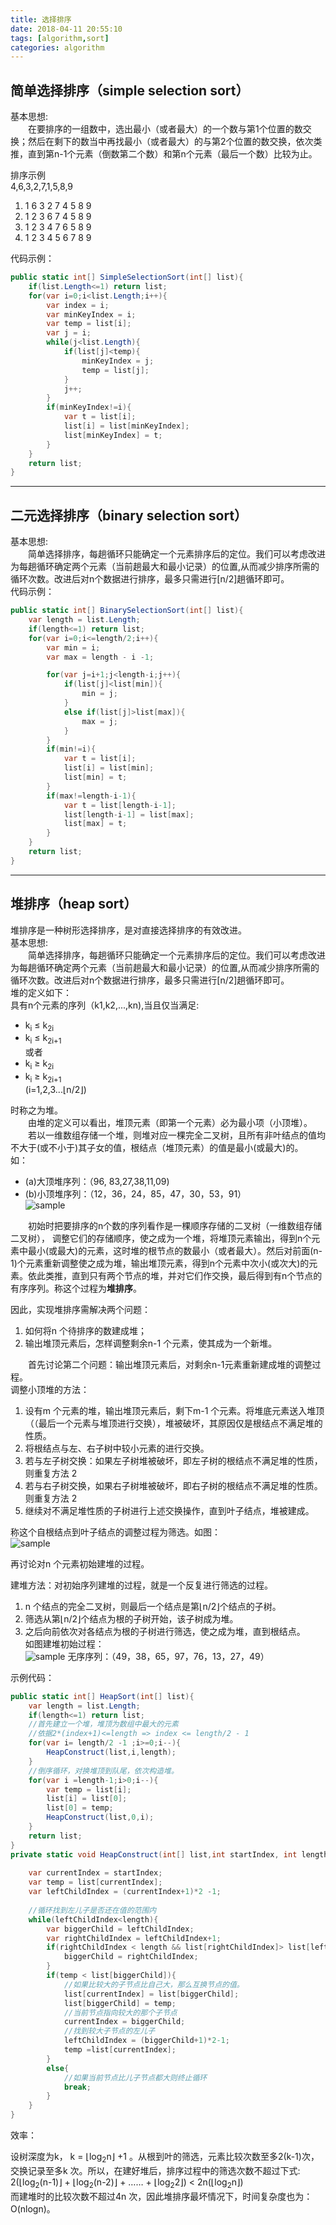 ```yaml
---
title: 选择排序
date: 2018-04-11 20:55:10
tags: [algorithm,sort]
categories: algorithm
---
```

## 简单选择排序（simple selection sort）
基本思想:  
&emsp;&emsp;在要排序的一组数中，选出最小（或者最大）的一个数与第1个位置的数交换；然后在剩下的数当中再找最小（或者最大）的与第2个位置的数交换，依次类推，直到第n-1个元素（倒数第二个数）和第n个元素（最后一个数）比较为止。

排序示例  
4,6,3,2,7,1,5,8,9    
1. 1 6 3 2 7 4 5 8 9
2. 1 2 3 6 7 4 5 8 9
3. 1 2 3 4 7 6 5 8 9
4. 1 2 3 4 5 6 7 8 9

代码示例：  
``` C#
public static int[] SimpleSelectionSort(int[] list){
    if(list.Length<=1) return list;
    for(var i=0;i<list.Length;i++){
        var index = i;
        var minKeyIndex = i;
        var temp = list[i];
        var j = i;
        while(j<list.Length){
            if(list[j]<temp){
                minKeyIndex = j;
                temp = list[j];
            }
            j++;
        }
        if(minKeyIndex!=i){
            var t = list[i];
            list[i] = list[minKeyIndex];
            list[minKeyIndex] = t;
        }
    }
    return list;
}
```
***
## 二元选择排序（binary selection sort）
基本思想:  
&emsp;&emsp;简单选择排序，每趟循环只能确定一个元素排序后的定位。我们可以考虑改进为每趟循环确定两个元素（当前趟最大和最小记录）的位置,从而减少排序所需的循环次数。改进后对n个数据进行排序，最多只需进行[n/2]趟循环即可。  
代码示例：  
``` C#
public static int[] BinarySelectionSort(int[] list){
    var length = list.Length;
    if(length<=1) return list;
    for(var i=0;i<=length/2;i++){
        var min = i;
        var max = length - i -1;

        for(var j=i+1;j<length-i;j++){
            if(list[j]<list[min]){
                min = j;
            }
            else if(list[j]>list[max]){
                max = j;
            }
        }
        if(min!=i){
            var t = list[i];
            list[i] = list[min];
            list[min] = t;
        }
        if(max!=length-i-1){
            var t = list[length-i-1];
            list[length-i-1] = list[max];
            list[max] = t;
        }
    }
    return list;
}
```
***
## 堆排序（heap sort）
堆排序是一种树形选择排序，是对直接选择排序的有效改进。  
基本思想:  
&emsp;&emsp;简单选择排序，每趟循环只能确定一个元素排序后的定位。我们可以考虑改进为每趟循环确定两个元素（当前趟最大和最小记录）的位置,从而减少排序所需的循环次数。改进后对n个数据进行排序，最多只需进行[n/2]趟循环即可。   
堆的定义如下：  
具有n个元素的序列（k1,k2,...,kn),当且仅当满足:
* k<sub>i</sub> &le; k<sub>2i</sub>
* k<sub>i</sub> &le; k<sub>2i+1</sub>  
或者
* k<sub>i</sub> &ge; k<sub>2i</sub>
* k<sub>i</sub> &ge; k<sub>2i+1</sub>  
(i=1,2,3...&lfloor;n/2&rfloor;)  

时称之为堆。  
&emsp;&emsp;由堆的定义可以看出，堆顶元素（即第一个元素）必为最小项（小顶堆）。  
&emsp;&emsp;若以一维数组存储一个堆，则堆对应一棵完全二叉树，且所有非叶结点的值均不大于(或不小于)其子女的值，根结点（堆顶元素）的值是最小(或最大)的。  
如：  
* (a)大顶堆序列：（96, 83,27,38,11,09)  
* (b)小顶堆序列：（12，36，24，85，47，30，53，91）  
![sample](../images/heap-sort.jpg)  

&emsp;&emsp;初始时把要排序的n个数的序列看作是一棵顺序存储的二叉树（一维数组存储二叉树）， 调整它们的存储顺序，使之成为一个堆，将堆顶元素输出，得到n个元素中最小(或最大)的元素，这时堆的根节点的数最小（或者最大）。然后对前面(n-1)个元素重新调整使之成为堆，输出堆顶元素，得到n个元素中次小(或次大)的元素。依此类推，直到只有两个节点的堆，并对它们作交换，最后得到有n个节点的有序序列。称这个过程为**堆排序**。  

因此，实现堆排序需解决两个问题：
1. 如何将n 个待排序的数建成堆；
2. 输出堆顶元素后，怎样调整剩余n-1 个元素，使其成为一个新堆。

&emsp;&emsp;首先讨论第二个问题：输出堆顶元素后，对剩余n-1元素重新建成堆的调整过程。  
调整小顶堆的方法：  
1. 设有m 个元素的堆，输出堆顶元素后，剩下m-1 个元素。将堆底元素送入堆顶（（最后一个元素与堆顶进行交换），堆被破坏，其原因仅是根结点不满足堆的性质。
2. 将根结点与左、右子树中较小元素的进行交换。
3. 若与左子树交换：如果左子树堆被破坏，即左子树的根结点不满足堆的性质，则重复方法 2
4. 若与右子树交换，如果右子树堆被破坏，即右子树的根结点不满足堆的性质。则重复方法 2
5. 继续对不满足堆性质的子树进行上述交换操作，直到叶子结点，堆被建成。  

称这个自根结点到叶子结点的调整过程为筛选。如图：  
![sample](../images/heap-sort-1.jpg) 

再讨论对n 个元素初始建堆的过程。  

建堆方法：对初始序列建堆的过程，就是一个反复进行筛选的过程。  
1. n 个结点的完全二叉树，则最后一个结点是第&lfloor;n/2&rfloor;个结点的子树。
2. 筛选从第&lfloor;n/2&rfloor;个结点为根的子树开始，该子树成为堆。
3. 之后向前依次对各结点为根的子树进行筛选，使之成为堆，直到根结点。  
如图建堆初始过程：  
![sample](../images/heap-sort-2.jpg) 
无序序列：（49，38，65，97，76，13，27，49）

示例代码：  
``` c#
public static int[] HeapSort(int[] list){
    var length = list.Length;
    if(length<=1) return list;
    //首先建立一个堆，堆顶为数组中最大的元素
    //依据2*(index+1)<=length => index <= length/2 - 1 
    for(var i= length/2 -1 ;i>=0;i--){
        HeapConstruct(list,i,length);
    }
    //倒序循环，对换堆顶到队尾，依次构造堆。
    for(var i =length-1;i>0;i--){
        var temp = list[i];
        list[i] = list[0];
        list[0] = temp;
        HeapConstruct(list,0,i);
    }
    return list;
}
private static void HeapConstruct(int[] list,int startIndex, int length){
    
    var currentIndex = startIndex;
    var temp = list[currentIndex];
    var leftChildIndex = (currentIndex+1)*2 -1;
    
    //循环找到左儿子是否还在值的范围内
    while(leftChildIndex<length){
        var biggerChild = leftChildIndex;
        var rightChildIndex = leftChildIndex+1;
        if(rightChildIndex < length && list[rightChildIndex]> list[leftChildIndex]){
            biggerChild = rightChildIndex;
        }
        if(temp < list[biggerChild]){               
            //如果比较大的子节点比自己大，那么互换节点的值。
            list[currentIndex] = list[biggerChild];
            list[biggerChild] = temp;
            //当前节点指向较大的那个子节点
            currentIndex = biggerChild;
            //找到较大子节点的左儿子
            leftChildIndex = (biggerChild+1)*2-1;
            temp =list[currentIndex];    
        }
        else{    
            //如果当前节点比儿子节点都大则终止循环           
            break;
        }      
    }        
}
```
效率：  

设树深度为k，
k = &lfloor;log<sub>2</sub>n&rfloor; +1
。从根到叶的筛选，元素比较次数至多2(k-1)次，交换记录至多k 次。所以，在建好堆后，排序过程中的筛选次数不超过下式:  
2(&lfloor;log<sub>2</sub>(n-1)&rfloor; + &lfloor;log<sub>2</sub>(n-2)&rfloor; + …… + &lfloor;log<sub>2</sub>2&rfloor;) < 2n(&lfloor;log<sub>2</sub>n&rfloor;)  
而建堆时的比较次数不超过4n 次，因此堆排序最坏情况下，时间复杂度也为：O(nlogn)。